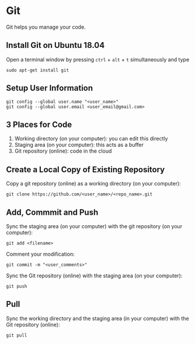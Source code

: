 # Git

Git helps you manage your code.

## Install Git on Ubuntu 18.04

Open a terminal window by pressing `ctrl` + `alt` + `t` simultaneously and type

```
sudo apt-get install git
```

## Setup User Information

```
git config --global user.name "<user_name>"
git config --global user.email <user_email@gmail.com>
```

## 3 Places for Code

1. Working directory (on your computer): you can edit this directly
2. Staging area (on your computer): this acts as a buffer
3. Git repository (online): code in the cloud

## Create a Local Copy of Existing Repository

Copy a git repository (online) as a working directory (on your computer):

```
git clone https://github.com/<user_name>/<repo_name>.git
```

## Add, Commmit and Push

Sync the staging area (on your computer) with the git repository (on your computer):

```
git add <filename>
```

Comment your modification:

```
git commit -m "<user_comments>"
```

Sync the Git repository (online) with the staging area (on your computer):

```
git push
```

## Pull

Sync the working directory and the staging area (in your computer) with the Git repository (online):

```
git pull
```
